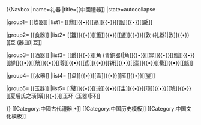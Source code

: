 {{Navbox
|name=礼器
|title=[[中國禮器]]
|state=autocollapse

|group1= [[炊器]]
|list1= [[鼎]]{{•}}[[鬲]]{{•}}[[甑]]{{•}}[[甗]] 

|group2= [[食器]]
|list2= [[簋]]{{•}}[[簠]]{{•}}[[盨]]{{•}}[[敦 (礼器)|敦]]{{•}}[[豆 (器皿)|豆]] 

|group3= [[酒器]]
|list3= [[爵]]{{•}}[[角 (青銅器)|角]]{{•}}[[斝]]{{•}}[[觚]]{{•}}[[觯]]{{•}}[[觥]]{{•}}[[尊]]{{•}}[[卣]]{{•}}[[钘]]{{•}}[[壶]]{{•}}[[罍]]{{•}}[[瓿]]

|group4= [[水器]]
|list4= [[盘]]{{•}}[[盉]]{{•}}[[匜]]{{•}}[[鉴]] 

|group5= [[玉器]]
|list5= [[璧]]{{•}}[[琮]]{{•}}[[圭]]{{•}}[[璋]]{{•}}[[琥]]{{•}}[[夏后氏之璜|璜]]{{•}}[[玉环 (玉器)|环]]

}}<noinclude>
[[Category:中國古代禮器|*]]
[[Category:中国历史模板]]
[[Category:中国文化模板]]
 
</noinclude>
